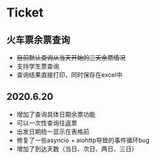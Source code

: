 # Ticket

## 火车票余票查询

+ ~~目前默认查询从当天开始的三天余票情况~~
+ 支持学生票查询
+ 查询结果直接打印，同时保存在excel中

## 2020.6.20

+ 增加了查询具体日期余票功能
+ 可以一次性查询往返票
+ 出发日期统一显示在表格前
+ 修复了一些asyncio + aiohttp导致的事件循环bug
+ 增加了到达天数（当日、次日、两日、三日）